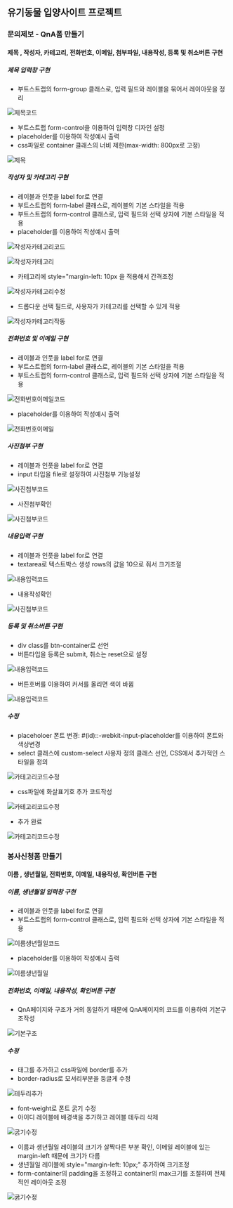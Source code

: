 ## 유기동물 입양사이트 프로젝트

### 문의제보 - QnA폼 만들기
#### 제목 , 작성자, 카테고리, 전화번호, 이메일, 첨부파일, 내용작성, 등록 및 취소버튼 구현

##### 제목 입력창 구현

- 부트스트랩의 form-group 클래스로, 입력 필드와 레이블을 묶어서 레이아웃을 정리

![제목코드](https://raw.githubusercontent.com/Hsegunn/abandoned-animals-webs/main/img/image01.png)

- 부트스트랩 form-control을 이용하여 입력창 디자인 설정 
- placeholder를 이용하여 작성예시 출력
- css파일로 container 클래스의 너비 제한(max-width: 800px로 고정)

![제목](https://raw.githubusercontent.com/Hsegunn/abandoned-animals-webs/main/img/image02.png)

##### 작성자 및 카테고리 구현

- 레이블과 인풋을 label for로 연결
- 부트스트랩의 form-label 클래스로, 레이블의 기본 스타일을 적용
- 부트스트랩의 form-control 클래스로, 입력 필드와 선택 상자에 기본 스타일을 적용
- placeholder를 이용하여 작성예시 출력

![작성자카테고리코드](https://raw.githubusercontent.com/Hsegunn/abandoned-animals-webs/main/img/image03.png)

![작성자카테고리](https://raw.githubusercontent.com/Hsegunn/abandoned-animals-webs/main/img/image04.png)

- 카테고리에 style="margin-left: 10px 을 적용해서 간격조정

![작성자카테고리수정](https://raw.githubusercontent.com/Hsegunn/abandoned-animals-webs/main/img/image05.png)

- 드롭다운 선택 필드로, 사용자가 카테고리를 선택할 수 있게 적용

![작성자카테고리작동](https://raw.githubusercontent.com/Hsegunn/abandoned-animals-webs/main/img/image06.gif)

##### 전화번호 및 이메일 구현

- 레이블과 인풋을 label for로 연결
- 부트스트랩의 form-label 클래스로, 레이블의 기본 스타일을 적용
- 부트스트랩의 form-control 클래스로, 입력 필드와 선택 상자에 기본 스타일을 적용

![전화번호이메일코드](https://raw.githubusercontent.com/Hsegunn/abandoned-animals-webs/main/img/image07.png)

- placeholder를 이용하여 작성예시 출력

![전화번호이메일](https://raw.githubusercontent.com/Hsegunn/abandoned-animals-webs/main/img/image08.png)

##### 사진첨부 구현

- 레이블과 인풋을 label for로 연결
- input 타입을 file로 설정하여 사진첨부 기능설정

![사진첨부코드](https://raw.githubusercontent.com/Hsegunn/abandoned-animals-webs/main/img/image09.png)

- 사진첨부확인

![사진첨부코드](https://raw.githubusercontent.com/Hsegunn/abandoned-animals-webs/main/img/image10.gif)

##### 내용입력 구현

- 레이블과 인풋을 label for로 연결
- textarea로 텍스트박스 생성 rows의 값을 10으로 줘서 크기조절

![내용입력코드](https://raw.githubusercontent.com/Hsegunn/abandoned-animals-webs/main/img/image11.png)

- 내용작성확인

![사진첨부코드](https://raw.githubusercontent.com/Hsegunn/abandoned-animals-webs/main/img/image12.gif)

##### 등록 및 취소버튼 구현

- div class를 btn-container로 선언
- 버튼타입을 등록은 submit, 취소는 reset으로 설정

![내용입력코드](https://raw.githubusercontent.com/Hsegunn/abandoned-animals-webs/main/img/image13.png)

- 버튼호버를 이용하여 커서를 올리면 색이 바뀜

![내용입력코드](https://raw.githubusercontent.com/Hsegunn/abandoned-animals-webs/main/img/image14.gif)

##### 수정

- placeholoer 폰트 변경: #(id)::-webkit-input-placeholder를 이용하여 폰트와 색상변경
- select 클래스에 custom-select 사용자 정의 클래스 선언, CSS에서 추가적인 스타일을 정의

![카테고리코드수정](https://raw.githubusercontent.com/Hsegunn/abandoned-animals-webs/main/img/image15.png)

- css파일에 화살표기호 추가 코드작성

![카테고리코드수정](https://raw.githubusercontent.com/Hsegunn/abandoned-animals-webs/main/img/image16.png)

- 추가 완료

![카테고리코드수정](https://raw.githubusercontent.com/Hsegunn/abandoned-animals-webs/main/img/image17.png)


### 봉사신청폼 만들기
#### 이름 , 생년월일, 전화번호, 이메일, 내용작성, 확인버튼 구현

##### 이름, 생년월일 입력창 구현

- 레이블과 인풋을 label for로 연결
- 부트스트랩의 form-control 클래스로, 입력 필드와 선택 상자에 기본 스타일을 적용

![이름생년월일코드](https://raw.githubusercontent.com/Hsegunn/abandoned-animals-webs/main/img/image18.png)

- placeholder를 이용하여 작성예시 출력

![이름생년월일](https://raw.githubusercontent.com/Hsegunn/abandoned-animals-webs/main/img/image19.png)

##### 전화번호, 이메일, 내용작성, 확인버튼 구현

- QnA페이지와 구조가 거의 동일하기 때문에 QnA페이지의 코드를 이용하여 기본구조작성

![기본구조](https://raw.githubusercontent.com/Hsegunn/abandoned-animals-webs/main/img/image20.png)

##### 수정

- <div class="form-container">태그를 추가하고 css파일에 border를 추가
- border-radius로 모서리부분을 둥글게 수정

![테두리추가](https://raw.githubusercontent.com/Hsegunn/abandoned-animals-webs/main/img/image21.png)

- font-weight로 폰트 굵기 수정
- 아이디 레이블에 배경색을 추가하고 레이블 테두리 삭제

![굵기수정](https://raw.githubusercontent.com/Hsegunn/abandoned-animals-webs/main/img/image22.png)

- 이름과 생년월일 레이블의 크기가 살짝다른 부분 확인, 이메일 레이블에 있는 margin-left 때문에 크기가 다름
- 생년월일 레이블에 style="margin-left: 10px;" 추가하여 크기조정
- form-container의 padding을 조정하고 container의 max크기를 조절하여 전체적인 레이아웃 조정

![굵기수정](https://raw.githubusercontent.com/Hsegunn/abandoned-animals-webs/main/img/image23.png)